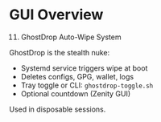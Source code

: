 # GUI Overview

11. GhostDrop Auto-Wipe System

GhostDrop is the stealth nuke:

- Systemd service triggers wipe at boot
- Deletes configs, GPG, wallet, logs
- Tray toggle or CLI: `ghostdrop-toggle.sh`
- Optional countdown (Zenity GUI)

Used in disposable sessions.